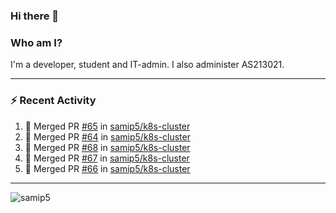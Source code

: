 ### Hi there 👋

### Who am I?
I'm a developer, student and IT-admin. I also administer AS213021.

---
### :zap: Recent Activity
<!--START_SECTION:activity-->
1. 🎉 Merged PR [#65](https://github.com/samip5/k8s-cluster/pull/65) in [samip5/k8s-cluster](https://github.com/samip5/k8s-cluster)
2. 🎉 Merged PR [#64](https://github.com/samip5/k8s-cluster/pull/64) in [samip5/k8s-cluster](https://github.com/samip5/k8s-cluster)
3. 🎉 Merged PR [#68](https://github.com/samip5/k8s-cluster/pull/68) in [samip5/k8s-cluster](https://github.com/samip5/k8s-cluster)
4. 🎉 Merged PR [#67](https://github.com/samip5/k8s-cluster/pull/67) in [samip5/k8s-cluster](https://github.com/samip5/k8s-cluster)
5. 🎉 Merged PR [#66](https://github.com/samip5/k8s-cluster/pull/66) in [samip5/k8s-cluster](https://github.com/samip5/k8s-cluster)
<!--END_SECTION:activity-->
---

<img align="center" src="https://github-readme-stats.vercel.app/api?username=samip5&show_icons=true" alt="samip5" />
